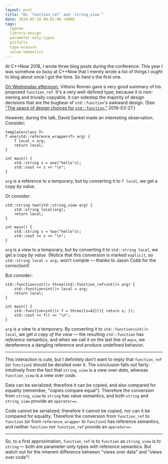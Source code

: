 ```yaml
---
layout: post
title: "On `function_ref` and `string_view`"
date: 2019-05-10 00:01:00 +0000
tags:
  cppnow
  library-design
  parameter-only-types
  pitfalls
  type-erasure
  value-semantics
---
```


At C++Now 2018, I wrote three blog posts during the conference.
This year I was somehow so busy at C++Now that I merely wrote a list of things I _ought_ to blog about
once I got the time. So here's the first one.

[On Wednesday afternoon](https://cppnow2019.sched.com/event/Mj3N/higher-order-functions-and-functionref),
Vittorio Romeo gave a very good summary of his proposed `function_ref`. It's a very well-defined type;
because it is non-owning and trivially copyable, it can sidestep the majority of design decisions that
are the bugbear of `std::function`'s awkward design. (See
["The space of design choices for `std::function`,"](/blog/2019/03/27/design-space-for-std-function)
2019-03-27.)

However, during the talk, David Sankel made an interesting observation. Consider:

    template<class T>
    T one(std::reference_wrapper<T> arg) {
        T local = arg;
        return local;
    }

    int main() {
        std::string s = one("hello"s);
        std::cout << s << "\n";
    }

`arg` is a reference to a temporary, but by converting it to `T local`, we get a copy
_by value_.

Or consider:

    std::string two(std::string_view arg) {
        std::string local(arg);
        return local;
    }

    int main() {
        std::string s = two("hello"s);
        std::cout << s << "\n";
    }

`arg` is a view to a temporary, but by converting it to `std::string local`, we get a copy
_by value_. (Notice that this conversion is marked `explicit`, so `std::string local = arg;`
won't compile — thanks to Jason Cobb for the correction!)

But consider:

    std::function<int()> three(std::function_ref<int()> arg) {
        std::function<int()> local = arg;
        return local;
    }

    int main() {
        std::function<int()> f = three([x=42](){ return x; });
        std::cout << f() << "\n";
    }

`arg` is a view to a temporary. By converting it to `std::function<int()> local`,
we get _a copy of the view_ — the resulting `std::function` has _reference_ semantics,
and when we call it on the last line of `main`, we dereference a dangling reference and
produce undefined behavior.

----

This interaction is cute, but I definitely don't want to imply that `function_ref` (or `function`)
should be derailed over it. The conclusion falls out fairly intuitively from the fact that
`string_view` is a view over _data_, whereas `function_view` is a view over _code_.

Data can be serialized; therefore it can be copied, and also compared for equality
(remember, "copies compare equal").
Therefore the conversion from `string_view` to `string` has value semantics, and both
`string` and `string_view` provide an `operator==`.

Code cannot be serialized; therefore it cannot be copied, nor can it be compared for equality.
Therefore the conversion from `function_ref` to `function` (or from `reference_wrapper` to `function`)
has reference semantics, and neither `function` nor `function_ref` provide an `operator==`.

----

So, to a first approximation, `function_ref` is to `function` as `string_view` is to `string` — both are
parameter-only types with reference semantics. But watch out for the inherent difference between
"views over data" and "views over code"!
